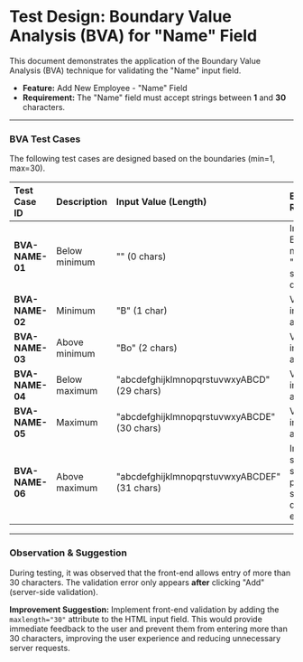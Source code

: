 # Test Design: Boundary Value Analysis (BVA) for "Name" Field

This document demonstrates the application of the Boundary Value Analysis (BVA) technique for validating the "Name" input field.

- **Feature:** Add New Employee - "Name" Field
- **Requirement:** The "Name" field must accept strings between **1** and **30** characters.

---

### BVA Test Cases

The following test cases are designed based on the boundaries (min=1, max=30).

| Test Case ID | Description | Input Value (Length) | Expected Result |
| :--- | :--- | :--- | :--- |
| **BVA-NAME-01** | Below minimum | "" (0 chars) | Invalid. Error message "*Required" should be displayed. |
| **BVA-NAME-02** | Minimum | "B" (1 char) | Valid. The input is accepted. |
| **BVA-NAME-03** | Above minimum | "Bo" (2 chars) | Valid. The input is accepted. |
| **BVA-NAME-04** | Below maximum| "abcdefghijklmnopqrstuvwxyABCD" (29 chars) | Valid. The input is accepted. |
| **BVA-NAME-05** | Maximum | "abcdefghijklmnopqrstuvwxyABCDE" (30 chars) | Valid. The input is accepted. |
| **BVA-NAME-06** | Above maximum | "abcdefghijklmnopqrstuvwxyABCDEF" (31 chars) | Invalid. The system should prevent saving and display an error. |

---

### Observation & Suggestion

During testing, it was observed that the front-end allows entry of more than 30 characters. The validation error only appears **after** clicking "Add" (server-side validation).

**Improvement Suggestion:**
Implement front-end validation by adding the `maxlength="30"` attribute to the HTML input field. This would provide immediate feedback to the user and prevent them from entering more than 30 characters, improving the user experience and reducing unnecessary server requests.
